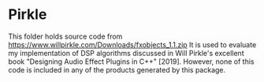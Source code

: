 # Pirkle

This folder holds source code from https://www.willpirkle.com/Downloads/fxobjects_1.1.zip It is used to evaluate my
implementation of DSP algorithms discussed in Will Pirkle's excellent book
"Designing Audio Effect Plugins in C++" [2019]. However, none of this code is included in any of the products generated
by this package.
